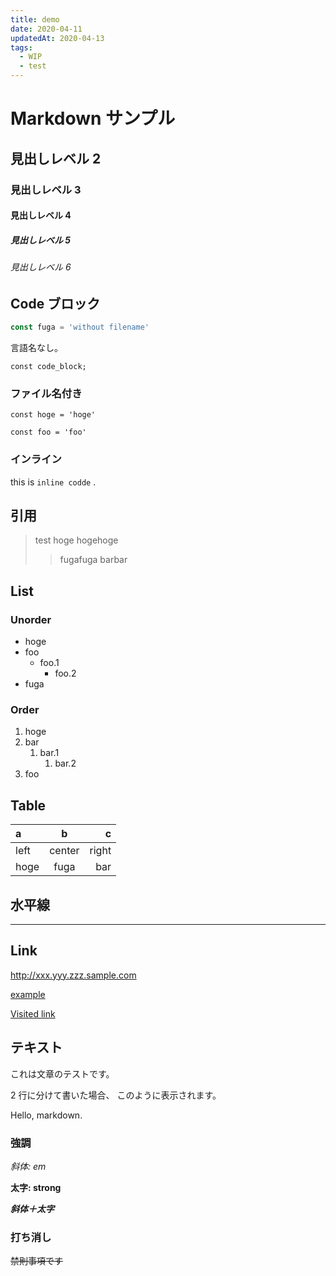 ```yaml
---
title: demo
date: 2020-04-11
updatedAt: 2020-04-13
tags:
  - WIP
  - test
---
```


# Markdown サンプル

## 見出しレベル 2

### 見出しレベル 3

#### 見出しレベル 4

##### 見出しレベル 5

###### 見出しレベル 6

## Code ブロック

```ts
const fuga = 'without filename'
```

言語名なし。

```
const code_block;
```

### ファイル名付き

```ts:test
const hoge = 'hoge'
```

```ts:test2
const foo = 'foo'
```

### インライン

this is `inline codde` .

## 引用

> test
> hoge
> hogehoge
>
> > fugafuga
> > barbar

## List

### Unorder

- hoge
- foo
  - foo.1
    - foo.2
- fuga

### Order

1. hoge
1. bar
   1. bar.1
      1. bar.2
1. foo

## Table

| a    |   b    |     c |
| :--- | :----: | ----: |
| left | center | right |
| hoge |  fuga  |   bar |

## 水平線

---

## Link

<http://xxx.yyy.zzz.sample.com>

[example](http://example.com)

[Visited link](#__layout)

## テキスト

これは文章のテストです。

2 行に分けて書いた場合、
このように表示されます。

Hello, markdown.

### 強調

_斜体: em_

**太字: strong**

**_斜体＋太字_**

### 打ち消し

~~禁則事項です~~
